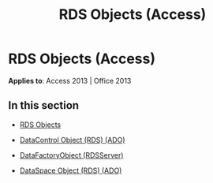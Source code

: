 ﻿---
title: RDS Objects (Access)
TOCTitle: RDS Objects
ms:assetid: 316ef95f-a375-4526-b980-3082a0c79fd2
ms:mtpsurl: https://msdn.microsoft.com/en-us/library/JJ249087(v=office.15)
ms:contentKeyID: 48544055
ms.date: 09/18/2015
mtps_version: v=office.15
---

# RDS Objects (Access)


**Applies to**: Access 2013 | Office 2013

## In this section

  - [RDS Objects](rds-objects.md)

  - [DataControl Object (RDS) (ADO)](datacontrol-object-rds-ado.md)

  - [DataFactoryObject (RDSServer)](datafactoryobject-rdsserver.md)

  - [DataSpace Object (RDS) (ADO)](dataspace-object-rds-ado.md)

